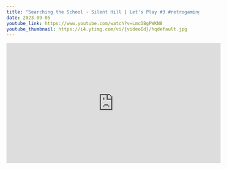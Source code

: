 ```yaml
---
title: "Searching the School - Silent Hill | Let's Play #3 #retrogaming #horrorgaming"
date: 2023-09-05
youtube_link: https://www.youtube.com/watch?v=LmcDBgPWKN8
youtube_thumbnail: https://i4.ytimg.com/vi/{videoId}/hqdefault.jpg
---
```

<iframe width="560" height="315" src="https://www.youtube.com/embed/LmcDBgPWKN8" title="Searching the School - Silent Hill | Let's Play #3 #retrogaming #horrorgaming" frameborder="0" allow="accelerometer; autoplay; clipboard-write; encrypted-media; gyroscope; picture-in-picture; web-share" allowfullscreen></iframe>
